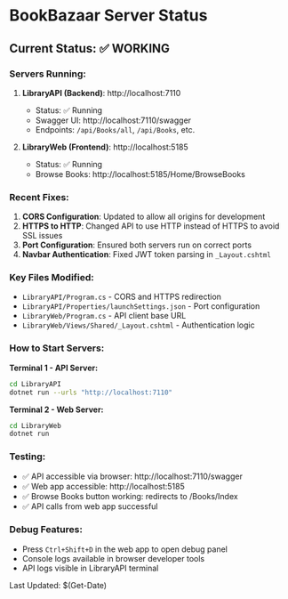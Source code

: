 # BookBazaar Server Status

## Current Status: ✅ WORKING

### Servers Running:

1. **LibraryAPI (Backend)**: http://localhost:7110

   - Status: ✅ Running
   - Swagger UI: http://localhost:7110/swagger
   - Endpoints: `/api/Books/all`, `/api/Books`, etc.

2. **LibraryWeb (Frontend)**: http://localhost:5185
   - Status: ✅ Running
   - Browse Books: http://localhost:5185/Home/BrowseBooks

### Recent Fixes:

1. **CORS Configuration**: Updated to allow all origins for development
2. **HTTPS to HTTP**: Changed API to use HTTP instead of HTTPS to avoid SSL issues
3. **Port Configuration**: Ensured both servers run on correct ports
4. **Navbar Authentication**: Fixed JWT token parsing in `_Layout.cshtml`

### Key Files Modified:

- `LibraryAPI/Program.cs` - CORS and HTTPS redirection
- `LibraryAPI/Properties/launchSettings.json` - Port configuration
- `LibraryWeb/Program.cs` - API client base URL
- `LibraryWeb/Views/Shared/_Layout.cshtml` - Authentication logic

### How to Start Servers:

**Terminal 1 - API Server:**

```bash
cd LibraryAPI
dotnet run --urls "http://localhost:7110"
```

**Terminal 2 - Web Server:**

```bash
cd LibraryWeb
dotnet run
```

### Testing:

- ✅ API accessible via browser: http://localhost:7110/swagger
- ✅ Web app accessible: http://localhost:5185
- ✅ Browse Books button working: redirects to /Books/Index
- ✅ API calls from web app successful

### Debug Features:

- Press `Ctrl+Shift+D` in the web app to open debug panel
- Console logs available in browser developer tools
- API logs visible in LibraryAPI terminal

Last Updated: $(Get-Date)

